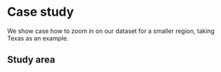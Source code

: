 # Case study

We show case how to zoom in on our dataset for a smaller region, taking Texas as an example.

## Study area

